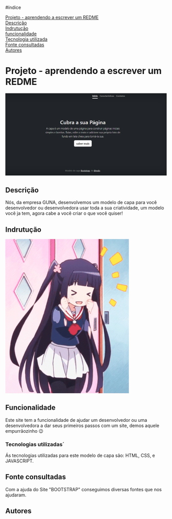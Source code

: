 #índice

[ Projeto - aprendendo a escrever um REDME](#projeto---aprendendo-a-escrever-um-redme)  
[Descrição](#descri%C3%A7%C3%A3o)  
[Indrutução](#indrutu%C3%A7%C3%A3o)  
[funcionalidade](#funcionalidade)  
[Tecnologia utilizada](#tecnologias-utilizadas)  
[Fonte consultadas](#fonte-consultadas)  
[Autores](#autores)  


# Projeto - aprendendo a escrever um REDME

![image info](img/capa.png)

## Descrição
Nós, da empresa GUNA, desenvolvemos um modelo de capa para você desenvolvedor ou desenvolvedora usar toda a sua criatividade, um modelo você ja tem, agora cabe a você criar o que você quiser!

## Indrutução 
![image info](img/giphy.gif)

## Funcionalidade
Este site tem a funcionalidade de ajudar um desenvolvedor ou uma desenvolvedora a dar seus primeiros passos com um site, demos aquele empurrãozinho 😉

### Tecnologias utilizadas´

Ás tecnologias utilizadas para este modelo de capa são: HTML, CSS, e JAVASCRIPT.

## Fonte consultadas 

Com a ajuda do Site "BOOTSTRAP" conseguimos diversas fontes que nos ajudaram.

## Autores 
